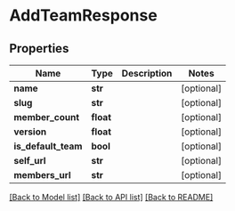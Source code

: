 # AddTeamResponse

## Properties
Name | Type | Description | Notes
------------ | ------------- | ------------- | -------------
**name** | **str** |  | [optional] 
**slug** | **str** |  | [optional] 
**member_count** | **float** |  | [optional] 
**version** | **float** |  | [optional] 
**is_default_team** | **bool** |  | [optional] 
**self_url** | **str** |  | [optional] 
**members_url** | **str** |  | [optional] 

[[Back to Model list]](../README.md#documentation-for-models) [[Back to API list]](../README.md#documentation-for-api-endpoints) [[Back to README]](../README.md)


